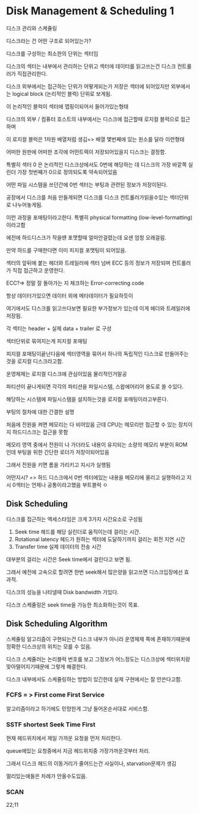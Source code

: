 # Disk Management & Scheduling 1

디스크 관리와 스케쥴링

디스크라는 건 어떤 구조로 되어있는가?

디스크를 구성하는 최소한의 단위는 섹터임

디스크의 섹터는 내부에서 관리하는 단위고 섹터에 데이터를 읽고쓰는건 디스크 컨트롤러가 직접관리한다.

디스크 외부에서는 접근하는 단위가 어떻게되는가 저장은 섹터에 되어있지만 외부에서는 logical block (논리적인 블럭) 단위로 보게됨.

이 논리적인 블럭이 섹터에 맵핑이되어서 들어가있는형태

디스크의 외부 / 컴퓨터 호스트의 내부에서는 디스크에 접근할때 로지컬 블럭으로 접근하며

이 로지컬 블럭은 1차원 배열처럼 생김=> 배열 몇번째에 있는 원소를 달라 이런형태

어떠한 원판에 어떠한 조각에 어떤트렉이 저장되어있을지 디스크는 결정함.

특별히 섹터 0 은 논리적인 디스크상에서도 0번에 해당하는 데 디스크의 가장 바깥쪽 실린더 가장 첫번째가 0으로 정의되도록 약속되어있음

어떤 파일 시스템을 쓰던간에 0번 섹터는 부팅과 관련된 정보가 저장이된다.

공장에서 디스크를 처음 만들게되면 디스크를 디스크 컨트롤러가읽을수있는 섹터단위로 나누어놓게됨.

이런 과정을 포매팅이라고한다. 특별히 physical formatting (low-level-formatting)이라고함

에전에 하드디스크가 작을떈 포맷할때 얼마안걸렸는데 요샌 엄청 오래걸림.

만약 하드를 구매한다면 이미 피지컬 포맷팅이 되어있음.

섹터의 앞뒤에 붙는 헤더와 트레일러에 섹터 넘버 ECC 등의 정보가 저장되며 컨트롤러가 직접 접근하고 운영한다.

ECC?=> 정말 잘 돌아가는 지 체크하는 Error-correcting code

항상 데이터가있으면 데이터 외에 메타데이터가 필요하듯이

여기에서도 디스크를 읽고쓰다보면 필요한 부가정보가 있는데 이게 헤더와 트레일러에 저장됨.

각 섹터는 header + 실제 data + trailer 로 구성

섹터단위로 묶여지는게 피지컬 포매팅

피지컬 포매팅이끝난다음에 섹터영역을 묶어서 하나의 독립적인 디스크로 만들어주는것을 로지컬 디스크라고함.

운영체제는 로지컬 디스크에 관심이있음 물리적인거말공

파티션이 끝나게되면 각각의 파티션을 파일시스템, 스왑에어리어 용도로 쓸 수있다.

해당하는 시스템에 파일시스템을 설치하는것을 로지컬 포매팅이라고부른다.

부팅의 절차에 대한 간결한 설명

처음에 전원을 켜면 메모리는 다 비어있음 근데 CPU는 메모리만 접근할 수 있는 장치이지 하드디스크는 접근을 못함

메모리 영역 중에서 전원이 나
가더라도 내용이 유지되는 소량의 메모리 부분이 ROM 인데 부팅을 위한 간단한 로더가 저장이되어있음

그래서 전원을 키면 롬을 가리키고 지시가 실행됨

어떤지시? => 하드 디스크에서 0번 섹터에있는 내용을 메모리에 올리고 실행하라고 지시
0섹터는 언제나 공통이라고했음 부트블럭 ㅇ

## Disk Scheduling

디스크를 접근하는 액세스타임은 크게 3가지 시간요소로 구성됨

1. Seek time
   헤드를 해당 실린더로 움직이는데 걸리는 시간.
2. Rotational latency
   헤드가 원하는 섹터에 도달하기까지 걸리는 회전 지연 시간
3. Transfer time
   실제 데이터의 전송 시간

대부분의 걸리는 시간은 Seek time에서 걸린다고 보면 됨.

그래서 예전에 고속으로 할려면 한번 seek해서 많은양을 읽고쓰면 디스크입장에선 효과적.

디스크의 성능을 나타낼때 Disk bandwidth 가있다.

디스크 스케쥴링은 seek time을 가능한 최소화하는것이 목표.

## Disk Scheduling Algorithm

스케쥴링 알고리즘이 구현되는건 디스크 내부가 아니라 운영체제 쪽에 존재하기때문에 정확한 디스크상의 위치는 모를 수 있음.

디스크 스케쥴러는 논리블럭 번호를 보고 그정보가 어느정도는 디스크상에 섹터위치랑 맞아떨어지기때문에 그렇게 해결한다.

디스크 내부에서도 스케쥴링하는 방법이 있긴한데 실제 구현에서는 잘 안쓴다고함.

### FCFS = > First come First Service

알고리즘이라고 하기에도 민망한게 그냥 들어온순서대로 서비스함.

### SSTF shortest Seek Time First

현재 헤드위치에서 제일 가까운 요청을 먼저 처리한다.

queue에있는 요청중에서 지금 헤드위치중 가장가까운것부터 처리.

그래서 디스크 헤드의 이동거리가 줄어드는건 사실이나, starvation문제가 생김

멀리있는애들은 차례가 안올수도있음.

### SCAN

22;11
